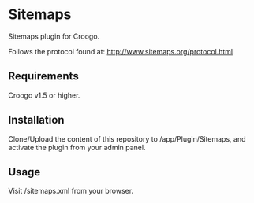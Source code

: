 # Sitemaps

Sitemaps plugin for Croogo.

Follows the protocol found at: http://www.sitemaps.org/protocol.html

## Requirements

Croogo v1.5 or higher.

## Installation

Clone/Upload the content of this repository to /app/Plugin/Sitemaps, and activate the plugin from your admin panel.

## Usage

Visit /sitemaps.xml from your browser.